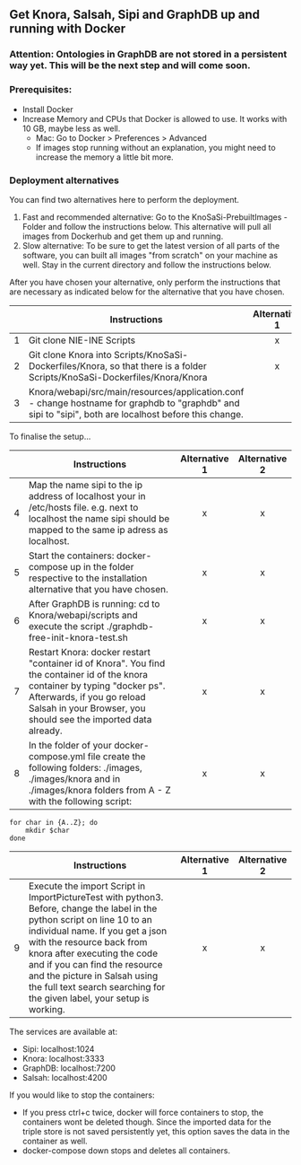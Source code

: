 ## Get Knora, Salsah, Sipi and GraphDB up and running with Docker

### Attention: Ontologies in GraphDB are not stored in a persistent way yet.  This will be the next step and will come soon.

### Prerequisites:
 - Install Docker
 - Increase Memory and CPUs that Docker is allowed to use. It works with 10 GB, maybe less as well.
	 - 	Mac: Go to Docker > Preferences > Advanced
	 - If images stop running without an explanation, you might need to increase the memory a little bit more.

### Deployment alternatives
You can find two alternatives here to perform the deployment.

1. Fast and recommended alternative: Go to the KnoSaSi-PrebuiltImages - Folder and follow the instructions below. This alternative will pull all images from Dockerhub and get them up and running.
2. Slow alternative: To be sure to get the latest version of all parts of the software, you can built all images "from scratch" on your machine as well. Stay in the current directory and follow the instructions below.

After you have chosen your alternative, only perform the instructions that are necessary as indicated below for the alternative that you have chosen.

|   | Instructions   | Alternative 1| Alternative 2  |
|--:| ------------- |:-------------:| :-----:        |
| 1 | Git clone NIE-INE Scripts | x | x |
| 2 | Git clone Knora into Scripts/KnoSaSi-Dockerfiles/Knora, so that there is a folder Scripts/KnoSaSi-Dockerfiles/Knora/Knora  | x | x |
| 3 | Knora/webapi/src/main/resources/application.conf - change hostname for graphdb to "graphdb" and sipi to "sipi", both are localhost before this change.|  | x |

To finalise the setup...

|   | Instructions   | Alternative 1| Alternative 2  |
|--:| ------------- |:-------------:| :-----:        |
| 4 | Map the name sipi to the ip address of localhost your in /etc/hosts file. e.g. next to localhost the name sipi should be mapped to the same ip adress as localhost. | x | x |
| 5 | Start the containers: docker-compose up in the folder respective to the installation alternative that you have chosen. | x | x |
| 6 | After GraphDB is running: cd to Knora/webapi/scripts and execute the script ./graphdb-free-init-knora-test.sh | x | x |
| 7 | Restart Knora: docker restart "container id of Knora". You find the container id of the knora container by typing "docker ps". Afterwards, if you go  reload Salsah in your Browser, you should see the imported data already.| x | x |
| 8 | In the folder of your docker-compose.yml file create the following folders: ./images, ./images/knora and in ./images/knora folders from A - Z with the following script: | x | x |
	for char in {A..Z}; do
    	mkdir $char
	done

|   | Instructions   | Alternative 1| Alternative 2  |
|--:| ------------- |:-------------:| :-----:        | 
| 9 | Execute the import Script in ImportPictureTest with python3. Before, change the label in the python script on line 10 to an individual name. If you get a json with the resource back from knora after executing the code and if you can find the resource and the picture in Salsah using the full text search searching for the given label, your setup is working. | x | x |

The services are available at:

 - Sipi: localhost:1024
 - Knora: localhost:3333
 - GraphDB: localhost:7200
 - Salsah: localhost:4200

 
If you would like to stop the containers:

 - If you press ctrl+c twice, docker will force containers to stop, the containers wont be deleted though. Since the imported data for the triple store is not saved persistently yet, this option saves the data in the container as well.
 - docker-compose down stops and deletes all containers.